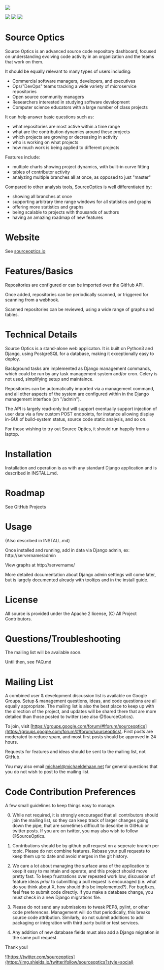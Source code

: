 
![](https://raw.githubusercontent.com/sourceoptics/source_optics/master/source_optics/static/logo_bg.png?s=400)

![](https://img.shields.io/badge/dynotherms-connected-blue) ![](https://img.shields.io/badge/infracells-up-green) ![](https://img.shields.io/badge/megathrusters-go-green)

Source Optics
=============

Source Optics is an advanced source code repository dashboard, focused on understanding
evolving code activity in an organization and the teams that work on them.

It should be equally relevant to many types of users including:

* Commercial software managers, developers, and executives
* Ops/"DevOps" teams tracking a wide variety of microservice repositories
* Open source community managers
* Researchers interested in studying software development
* Computer science educators with a large number of class projects

It can help answer basic questions such as:

* what repositories are most active within a time range
* what are the contribution dynamics around these projects
* which projects are growing or decreasing in activity
* who is working on what projects
* how much work is being applied to different projects

Features include:

* multiple charts showing project dynamics, with built-in curve fitting
* tables of contributor activity
* analyzing multiple branches all at once, as opposed to just "master"

Compared to other analysis tools, SourceOptics is well differentiated by:

* showing all branches at once
* supporting arbitrary time range windows for all statistics and graphs
* offering more statistics and graphs
* being scalable to projects with thousands of authors
* having an amazing roadmap of new features

Website
=======

See [sourceoptics.io](https://sourceoptics.io)

Features/Basics
===============

Repositories are configured or can be imported over the GitHub API.

Once added, repositories can be periodically scanned, or triggered for scanning from a webhook.

Scanned repositories can be reviewed, using a wide range of graphs and tables.

Technical Details
=================

Source Optics is a stand-alone web applicaton.  It is built on Python3 and Django, using PostgreSQL
for a database, making it exceptionally easy to deploy.

Background tasks are implemented as Django management commands, which could be run by
any task management system and/or cron.  Celery is not used, simplifying setup and
maintaince.

Repositories can be automatically imported via a management command, and all other aspects
of the system are configured within in the Django management interface (on "/admin").

The API is largely read-only but will support eventually support injection of user data via a few custom
POST endpoints, for instance allowing display in-GUI of build-system status, source code
static analysis, and so on. 

For those wishing to try out Source Optics, it should run happily from a laptop.

Installation
============

Installation and operation is as with any standard Django application and is described in INSTALL.md.

Roadmap
=======

See GitHub Projects

Usage
=====

(Also described in INSTALL.md)

Once installed and running, add in data via Django admin, ex: http://servername/admin

View graphs at http://servername/

More detailed documentation about Django admin settings will come later, but is largely
documented already with tooltips and in the install guide.

License
=======

All source is provided under the Apache 2 license, (C) All Project Contributors.

Questions/Troubleshooting
=========================

The mailing list will be available soon.

Until then, see FAQ.md

Mailing List
============

A combined user & development discussion list is available on Google Groups. Setup & management questions, ideas,
and code questions are all equally appropriate.  The mailing list is also the best place to keep up with the 
direction of the project, and updates will be shared there that are more detailed than those posted to twitter (see also
@SourceOptics).

To join, visit [https://groups.google.com/forum/#!forum/sourceoptics](https://groups.google.com/forum/#!forum/sourceoptics).  First posts are moderated to reduce spam, and most first posts should be approved in 24 hours.

Requests for features and ideas should be sent to the mailing list, not GitHub.

You may also email michael@michaeldehaan.net for general questions that you do not wish to post to the mailing list.

Code Contribution Preferences
=============================

A few small guidelines to keep things easy to manage.

0) While not required, it is strongly encouraged that all contributors should join the mailing list, so they can keep track of larger changes going down the pipe, that are sometimes difficult to describe in GitHub or twitter posts.  If you are on twitter, you may also wish to follow @SourceOptics.

1) Contributions should be by github pull request on a seperate branch per topic. Please do not combine features. Rebase your pull requests to keep them up to date and avoid merges in the git history.  

2) We care a lot about managing the surface area of the application to keep it easy to maintain and operate, and this project should move pretty fast. To keep frustrations over repeated work low, discussion of feature ideas *prior* to submitting a pull request is  encouraged (i.e. what do you think about X, how should this be implemented?). For bugfixes, feel free to submit code directly. If you make a database change, you must check in a new Django migrations file.

3) Please do not send any submissions to tweak PEP8, pylint, or other code preferences.  Management will do that periodically, this breaks source code attribution.  Similarly, do not submit additions to add packaging or integration with third party build or test services.

4) Any addition of new database fields must also add a Django migration in the same pull request.

Thank you!

![https://twitter.com/sourceoptics](https://img.shields.io/twitter/follow/sourceoptics?style=social)

